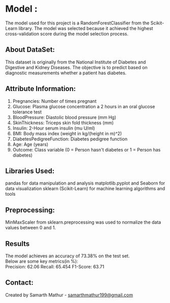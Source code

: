 # Model :
The model used for this project is a RandomForestClassifier from the Scikit-Learn library. The model was selected because it achieved the highest cross-validation score during the model selection process.

## About DataSet: 
  This dataset is originally from the National Institute of Diabetes and Digestive and Kidney Diseases. The objective is to predict based on diagnostic measurements whether a patient has diabetes.
## Attribute Information:
1) Pregnancies: Number of times pregnant
2) Glucose: Plasma glucose concentration a 2 hours in an oral glucose tolerance test
3) BloodPressure: Diastolic blood pressure (mm Hg)
4) SkinThickness: Triceps skin fold thickness (mm)
5) Insulin: 2-Hour serum insulin (mu U/ml)
6) BMI: Body mass index (weight in kg/(height in m)^2)
7) DiabetesPedigreeFunction: Diabetes pedigree function
8) Age: Age (years)
9) Outcome: Class variable (0 = Person hasn't diabetes or 1 = Person has diabetes)

## Libraries Used:
pandas for data manipulation and analysis matplotlib.pyplot and Seaborn for data visualization sklearn (Scikit-Learn) for machine learning algorithms and tools

## Preprocessing:
MinMaxScaler from sklearn.preprocessing was used to normalize the data values between 0 and 1.

## Results
The model achieves an accuracy of 73.38% on the test set. <br>
Below are some key metrics(in %):<br>
Precision: 62.06 
Recall: 65.454
F1-Score: 63.71

## Contact:
Created by Samarth Mathur - samarthmathur199@gmail.com

